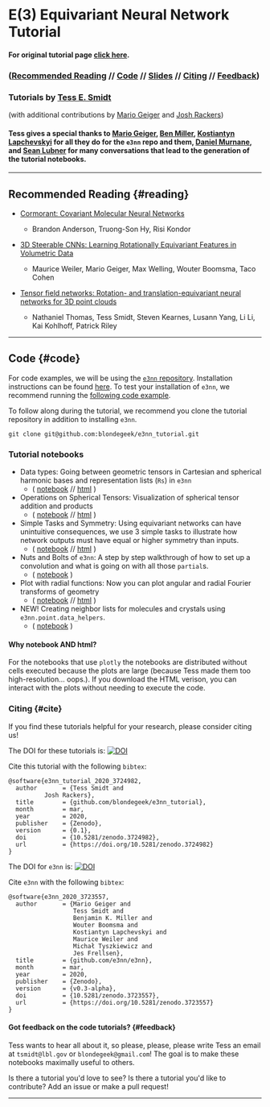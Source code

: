 # E(3) Equivariant Neural Network Tutorial
#### For original tutorial page [click here](/e3nn_tutorial/index_orig).

### ([Recommended Reading](#reading) // [Code](#code) // [Slides](https://docs.google.com/presentation/d/1PznWO7HULKSal_fkPttho735UUmNgXXclIT6EQPaeCU/edit?usp=sharing) // [Citing](#cite) // [Feedback](#feedback))

### Tutorials by [Tess E. Smidt](https://crd.lbl.gov/departments/computational-science/ccmc/staff/alvarez-fellows/tess-smidt/)
(with additional contributions by [Mario Geiger](https://mariogeiger.ch/) and [Josh Rackers](https://cfwebprod.sandia.gov/cfdocs/CompResearch/templates/insert/profile.cfm?jracker))

#### Tess gives a special thanks to [Mario Geiger](https://e3nn.ch/), [Ben Miller](http://mathben.com/), [Kostiantyn Lapchevskyi](https://www.linkedin.com/in/klsky/) for all they do for the `e3nn` repo and them, [Daniel Murnane](https://www.linkedin.com/in/daniel-murnane-01277031/), and [Sean Lubner](https://eta.lbl.gov/people/Sean-Lubner) for many conversations that lead to the generation of the tutorial notebooks.

* * *

## Recommended Reading {#reading}
* [Cormorant: Covariant Molecular Neural Networks](https://arxiv.org/abs/1906.04015)
  * Brandon Anderson, Truong-Son Hy, Risi Kondor

* [3D Steerable CNNs: Learning Rotationally Equivariant Features in Volumetric Data](https://arxiv.org/abs/1807.02547)
  * Maurice Weiler, Mario Geiger, Max Welling, Wouter Boomsma, Taco Cohen

* [Tensor field networks: Rotation- and translation-equivariant neural networks for 3D point clouds](https://arxiv.org/abs/1802.08219)
  * Nathaniel Thomas, Tess Smidt, Steven Kearnes, Lusann Yang, Li Li, Kai Kohlhoff, Patrick Riley

* * *

## Code {#code}
For code examples, we will be using the [`e3nn` repository](https://github.com/e3nn/e3nn). Installation instructions can be found [here](https://github.com/e3nn/e3nn/#installation). To test your installation of `e3nn`, we recommend running the [following code example](https://github.com/e3nn/e3nn/blob/master/examples/point/tetris.py).

To follow along during the tutorial, we recommend you clone the tutorial repository in addition to installing `e3nn`.
```
git clone git@github.com:blondegeek/e3nn_tutorial.git
```

### Tutorial notebooks
* Data types: Going between geometric tensors in Cartesian and spherical harmonic bases and representation lists (`Rs`) in `e3nn`
  * ( [notebook](https://github.com/blondegeek/e3nn_tutorial/blob/master/data_types.ipynb) // [html](https://blondegeek.github.io/e3nn_tutorial/data_types.html) )
* Operations on Spherical Tensors: Visualization of spherical tensor addition and products
  * ( [notebook](https://github.com/blondegeek/e3nn_tutorial/blob/master/operations_on_spherical_tensors.ipynb) // [html](https://blondegeek.github.io/e3nn_tutorial/operations_on_spherical_tensors.html) )
* Simple Tasks and Symmetry: Using equivariant networks can have unintuitive consequences, we use 3 simple tasks to illustrate how network outputs must have equal or higher symmetry than inputs.
  * ( [notebook](https://github.com/blondegeek/e3nn_tutorial/blob/master/simple_tasks_and_symmetry.ipynb) // [html](https://blondegeek.github.io/e3nn_tutorial/simple_tasks_and_symmetry.html) )
* Nuts and Bolts of `e3nn`: A step by step walkthrough of how to set up a convolution and what is going on with all those `partial`s.
  * ( [notebook](https://github.com/blondegeek/e3nn_tutorial/blob/master/nuts_and_bolts_of_e3nn.ipynb) )
* Plot with radial functions: Now you can plot angular and radial Fourier transforms of geometry
  * ( [notebook](https://github.com/blondegeek/e3nn_tutorial/blob/master/example_plot_with_radial.ipynb) // [html](https://blondegeek.github.io/e3nn_tutorial/example_plot_with_radial.html) )
* NEW! Creating neighbor lists for molecules and crystals using `e3nn.point.data_helpers`.
  * ( [notebook](https://github.com/blondegeek/e3nn_tutorial/blob/master/datatypes_for_neighbors.ipynb) )

#### Why notebook AND html?
For the notebooks that use `plotly` the notebooks are distributed without cells executed because the plots are large (because Tess made them too high-resolution... oops.). If you download the HTML verison, you can interact with the plots without needing to execute the code.

### Citing {#cite}
If you find these tutorials helpful for your research, please consider citing us!

The DOI for these tutorials is:
[![DOI](https://zenodo.org/badge/221095368.svg)](https://zenodo.org/badge/latestdoi/221095368)

Cite this tutorial with the following `bibtex`:
```
@software{e3nn_tutorial_2020_3724982,
  author       = {Tess Smidt and
		  Josh Rackers},
  title        = {github.com/blondegeek/e3nn_tutorial},
  month        = mar,
  year         = 2020,
  publisher    = {Zenodo},
  version      = {0.1},
  doi          = {10.5281/zenodo.3724982},
  url          = {https://doi.org/10.5281/zenodo.3724982}
}
```

The DOI for `e3nn` is:
[![DOI](https://zenodo.org/badge/237431920.svg)](https://zenodo.org/badge/latestdoi/237431920)

Cite `e3nn` with the following `bibtex`:
```
@software{e3nn_2020_3723557,
  author       = {Mario Geiger and
                  Tess Smidt and
                  Benjamin K. Miller and
                  Wouter Boomsma and
                  Kostiantyn Lapchevskyi and
                  Maurice Weiler and
                  Michał Tyszkiewicz and
                  Jes Frellsen},
  title        = {github.com/e3nn/e3nn},
  month        = mar,
  year         = 2020,
  publisher    = {Zenodo},
  version      = {v0.3-alpha},
  doi          = {10.5281/zenodo.3723557},
  url          = {https://doi.org/10.5281/zenodo.3723557}
}
```

#### Got feedback on the code tutorials? {#feedback}
Tess wants to hear all about it, so please, please, please write Tess an email at `tsmidt@lbl.gov` or `blondegeek@gmail.com`! The goal is to make these notebooks maximally useful to others. 

Is there a tutorial you'd love to see? Is there a tutorial you'd like to contribute? Add an issue or make a pull request!
* * *

